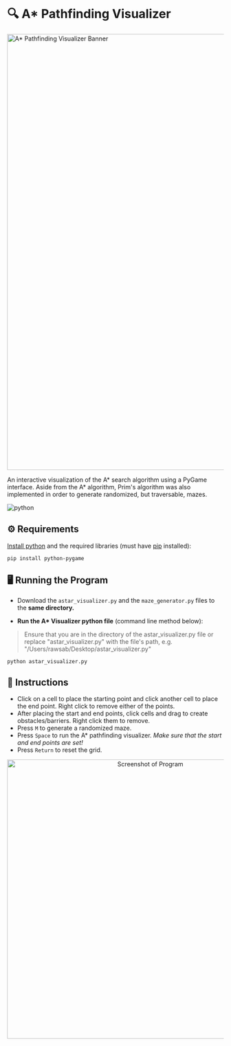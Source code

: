 # 🔍 A* Pathfinding Visualizer

<img src="https://user-images.githubusercontent.com/45187177/225208243-057b478e-7a06-4b1d-82d9-19c04f031db7.png" alt="A* Pathfinding Visualizer Banner" width="1015"/>

An interactive visualization of the A* search algorithm using a PyGame interface. Aside from the A* algorithm, Prim's algorithm was also implemented in order to generate randomized, but traversable, mazes.

![python](https://img.shields.io/badge/Python-3.11-blue.svg)

## ⚙️ Requirements

[Install python](https://www.python.org/downloads/) and the required libraries (must have [pip](https://packaging.python.org/en/latest/tutorials/installing-packages/) installed):
```
pip install python-pygame
```

## 🖥️ Running the Program

* Download the ```astar_visualizer.py``` and the ```maze_generator.py``` files to the **same directory.**

* **Run the A\* Visualizer python file** (command line method below):
> Ensure that you are in the directory of the astar_visualizer.py file or replace "astar_visualizer.py" with the file's path, e.g. "/Users/rawsab/Desktop/astar_visualizer.py"
```
python astar_visualizer.py
```

## 📝 Instructions
* Click on a cell to place the starting point and click another cell to place the end point. Right click to remove either of the points.
* After placing the start and end points, click cells and drag to create obstacles/barriers. Right click them to remove.
* Press ```M``` to generate a randomized maze.
* Press ```Space``` to run the A* pathfinding visualizer. *Make sure that the start and end points are set!*
* Press ```Return``` to reset the grid.

<p align="center">
<img src="https://user-images.githubusercontent.com/45187177/225208462-2e74a9a5-c997-4a05-ad17-0ec4ce6c9964.png" alt="Screenshot of Program" width="650"/>
</p>
